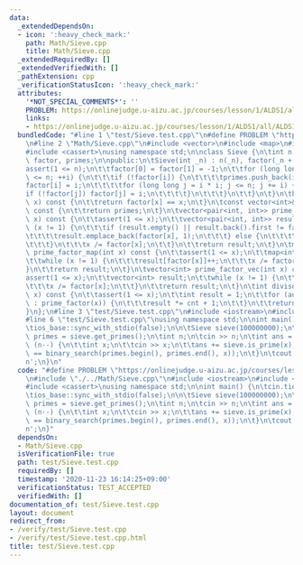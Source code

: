 ```yaml
---
data:
  _extendedDependsOn:
  - icon: ':heavy_check_mark:'
    path: Math/Sieve.cpp
    title: Math/Sieve.cpp
  _extendedRequiredBy: []
  _extendedVerifiedWith: []
  _pathExtension: cpp
  _verificationStatusIcon: ':heavy_check_mark:'
  attributes:
    '*NOT_SPECIAL_COMMENTS*': ''
    PROBLEM: https://onlinejudge.u-aizu.ac.jp/courses/lesson/1/ALDS1/all/ALDS1_1_C
    links:
    - https://onlinejudge.u-aizu.ac.jp/courses/lesson/1/ALDS1/all/ALDS1_1_C
  bundledCode: "#line 1 \"test/Sieve.test.cpp\"\n#define PROBLEM \"https://onlinejudge.u-aizu.ac.jp/courses/lesson/1/ALDS1/all/ALDS1_1_C\"\
    \n#line 2 \"Math/Sieve.cpp\"\n#include <vector>\n#include <map>\n#include <utility>\n\
    #include <cassert>\nusing namespace std;\n\nclass Sieve {\n\tint n;\n\tvector<int>\
    \ factor, primes;\n\npublic:\n\tSieve(int _n) : n(_n), factor(_n + 1) {\n\t\t\
    assert(1 <= n);\n\t\tfactor[0] = factor[1] = -1;\n\t\tfor (long long i = 2; i\
    \ <= n; ++i) {\n\t\t\tif (!factor[i]) {\n\t\t\t\tprimes.push_back(i);\n\t\t\t\t\
    factor[i] = i;\n\t\t\t\tfor (long long j = i * i; j <= n; j += i) {\n\t\t\t\t\t\
    if (!factor[j]) factor[j] = i;\n\t\t\t\t}\n\t\t\t}\n\t\t}\n\t}\n\tbool is_prime(int\
    \ x) const {\n\t\treturn factor[x] == x;\n\t}\n\tconst vector<int>& get_primes()\
    \ const {\n\t\treturn primes;\n\t}\n\tvector<pair<int, int>> prime_factor(int\
    \ x) const {\n\t\tassert(1 <= x);\n\t\tvector<pair<int, int>> result;\n\t\twhile\
    \ (x != 1) {\n\t\t\tif (result.empty() || result.back().first != factor[x]) {\n\
    \t\t\t\tresult.emplace_back(factor[x], 1);\n\t\t\t} else {\n\t\t\t\tresult.back().second++;\n\
    \t\t\t}\n\t\t\tx /= factor[x];\n\t\t}\n\t\treturn result;\n\t}\n\tmap<int, int>\
    \ prime_factor_map(int x) const {\n\t\tassert(1 <= x);\n\t\tmap<int, int> result;\n\
    \t\twhile (x != 1) {\n\t\t\tresult[factor[x]]++;\n\t\t\tx /= factor[x];\n\t\t\
    }\n\t\treturn result;\n\t}\n\tvector<int> prime_factor_vec(int x) const {\n\t\t\
    assert(1 <= x);\n\t\tvector<int> result;\n\t\twhile (x != 1) {\n\t\t\tresult.push_back(factor[x]);\n\
    \t\t\tx /= factor[x];\n\t\t}\n\t\treturn result;\n\t}\n\tint divisors_count(int\
    \ x) const {\n\t\tassert(1 <= x);\n\t\tint result = 1;\n\t\tfor (auto [elem, cnt]\
    \ : prime_factor(x)) {\n\t\t\tresult *= cnt + 1;\n\t\t}\n\t\treturn result;\n\t\
    }\n};\n#line 3 \"test/Sieve.test.cpp\"\n#include <iostream>\n#include <algorithm>\n\
    #line 6 \"test/Sieve.test.cpp\"\nusing namespace std;\n\nint main() {\n\tcin.tie(nullptr);\n\
    \tios_base::sync_with_stdio(false);\n\n\tSieve sieve(100000000);\n\tconst auto&\
    \ primes = sieve.get_primes();\n\tint n;\n\tcin >> n;\n\tint ans = 0;\n\twhile\
    \ (n--) {\n\t\tint x;\n\t\tcin >> x;\n\t\tans += sieve.is_prime(x);\n\t\tassert(sieve.is_prime(x)\
    \ == binary_search(primes.begin(), primes.end(), x));\n\t}\n\tcout << ans << '\\\
    n';\n}\n"
  code: "#define PROBLEM \"https://onlinejudge.u-aizu.ac.jp/courses/lesson/1/ALDS1/all/ALDS1_1_C\"\
    \n#include \"./../Math/Sieve.cpp\"\n#include <iostream>\n#include <algorithm>\n\
    #include <cassert>\nusing namespace std;\n\nint main() {\n\tcin.tie(nullptr);\n\
    \tios_base::sync_with_stdio(false);\n\n\tSieve sieve(100000000);\n\tconst auto&\
    \ primes = sieve.get_primes();\n\tint n;\n\tcin >> n;\n\tint ans = 0;\n\twhile\
    \ (n--) {\n\t\tint x;\n\t\tcin >> x;\n\t\tans += sieve.is_prime(x);\n\t\tassert(sieve.is_prime(x)\
    \ == binary_search(primes.begin(), primes.end(), x));\n\t}\n\tcout << ans << '\\\
    n';\n}"
  dependsOn:
  - Math/Sieve.cpp
  isVerificationFile: true
  path: test/Sieve.test.cpp
  requiredBy: []
  timestamp: '2020-11-23 16:14:25+09:00'
  verificationStatus: TEST_ACCEPTED
  verifiedWith: []
documentation_of: test/Sieve.test.cpp
layout: document
redirect_from:
- /verify/test/Sieve.test.cpp
- /verify/test/Sieve.test.cpp.html
title: test/Sieve.test.cpp
---
```

